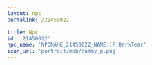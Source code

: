 ```yaml
---
layout: npc
permalink: /21450022

title: Npc
id: '21450022'
npc_name: 'NPCNAME_21450022_NAME:[F]DarkTear'
icon_url: 'portrait/mob/dummy_p.png'
---
```

